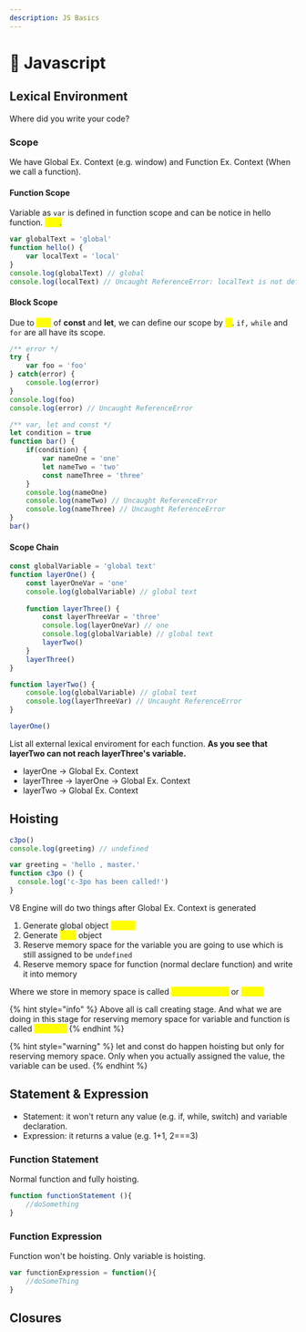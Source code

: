 ```yaml
---
description: JS Basics
---
```


# 🤯 Javascript

## Lexical Environment

Where did you write your code?&#x20;

### Scope

We have Global Ex. Context (e.g. window) and Function Ex. Context (When we call a function).&#x20;

#### Function Scope

Variable as `var` is defined in function scope and can be notice in hello function. <mark style="color:yellow;">ES5</mark><mark style="color:green;">.</mark>

```javascript
var globalText = 'global'
function hello() {
    var localText = 'local'
}
console.log(globalText) // global
console.log(localText) // Uncaught ReferenceError: localText is not defined
```

#### Block Scope

Due to <mark style="color:yellow;">ES6</mark> of **const** and **let**, we can define our scope by <mark style="color:yellow;">{}</mark>. `if,` `while` and `for` are all have its scope.

```javascript
/** error */
try {
    var foo = 'foo'
} catch(error) {
    console.log(error)
}
console.log(foo)
console.log(error) // Uncaught ReferenceError

/** var, let and const */
let condition = true
function bar() {
    if(condition) {
        var nameOne = 'one'
        let nameTwo = 'two'
        const nameThree = 'three'
    }
    console.log(nameOne)
    console.log(nameTwo) // Uncaught ReferenceError
    console.log(nameThree) // Uncaught ReferenceError
}
bar()
```

#### Scope Chain

```javascript
const globalVariable = 'global text'
function layerOne() {
    const layerOneVar = 'one'
    console.log(globalVariable) // global text
    
    function layerThree() {
        const layerThreeVar = 'three'
        console.log(layerOneVar) // one
        console.log(globalVariable) // global text
        layerTwo()
    }
    layerThree()
}

function layerTwo() {
    console.log(globalVariable) // global text
    console.log(layerThreeVar) // Uncaught ReferenceError
}

layerOne()
```

List all external lexical enviroment for each function. **As you see that layerTwo can not reach layerThree's variable.**

* layerOne -> Global Ex. Context
* layerThree -> layerOne -> Global Ex. Context
* layerTwo -> Global Ex. Context

## Hoisting

```javascript
c3po() 
console.log(greeting) // undefined

var greeting = 'hello , master.'
function c3po () {
  console.log('c-3po has been called!')
} 
```

V8 Engine will do two things after Global Ex. Context is generated

1. Generate global object <mark style="color:yellow;">`window`</mark>
2. Generate <mark style="color:yellow;">`this`</mark> object
3. Reserve memory space for the variable you are going to use which is still assigned to be `undefined`
4. Reserve memory space for function (normal declare function) and write it into memory

Where we store in memory space is called <mark style="color:yellow;">Global Memory</mark> or <mark style="color:yellow;">Heap.</mark>

{% hint style="info" %}
Above all is call creating stage. And what we are doing in this stage for reserving memory space for variable and function is called <mark style="color:yellow;">**Hoisting**</mark>
{% endhint %}

{% hint style="warning" %}
let and const do happen hoisting but only for reserving memory space. Only when you actually assigned the value, the variable can be used.
{% endhint %}

## Statement & Expression

* Statement: it won't return any value (e.g. if, while, switch) and variable declaration.
* Expression: it returns a value (e.g. 1+1, 2===3)

### Function Statement

Normal function and fully hoisting.

```javascript
function functionStatement (){
	//doSomething 
} 
```

### Function Expression

Function won't be hoisting. Only variable is hoisting.

```javascript
var functionExpression = function(){
	//doSomeThing
}
```

## Closures

